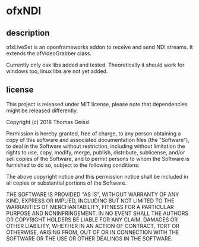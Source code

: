 # ofxNDI

## description
ofxLiveSet is an openframeworks addon to receive and send NDI streams. It extends the ofVideoGrabber class.

Currently only osx libs added and tested. Theoretically it should work for windows too, linux libs are not yet added.

## license
This project is released under MIT license, please note that dependencies might be released differently.

Copyright (c) 2018 Thomas Geissl

Permission is hereby granted, free of charge, to any person obtaining a copy of this software and associated documentation files (the "Software"), to deal in the Software without restriction, including without limitation the rights to use, copy, modify, merge, publish, distribute, sublicense, and/or sell copies of the Software, and to permit persons to whom the Software is furnished to do so, subject to the following conditions:

The above copyright notice and this permission notice shall be included in all copies or substantial portions of the Software.

THE SOFTWARE IS PROVIDED "AS IS", WITHOUT WARRANTY OF ANY KIND, EXPRESS OR IMPLIED, INCLUDING BUT NOT LIMITED TO THE WARRANTIES OF MERCHANTABILITY, FITNESS FOR A PARTICULAR PURPOSE AND NONINFRINGEMENT. IN NO EVENT SHALL THE AUTHORS OR COPYRIGHT HOLDERS BE LIABLE FOR ANY CLAIM, DAMAGES OR OTHER LIABILITY, WHETHER IN AN ACTION OF CONTRACT, TORT OR OTHERWISE, ARISING FROM, OUT OF OR IN CONNECTION WITH THE SOFTWARE OR THE USE OR OTHER DEALINGS IN THE SOFTWARE.
